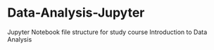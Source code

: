 # Data-Analysis-Jupyter
Jupyter Notebook file structure for study course Introduction to Data Analysis
